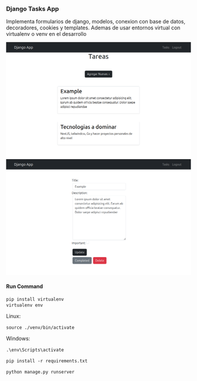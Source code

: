 ### Django Tasks App
Implementa formularios de django, modelos, conexion con base de datos, decoradores, cookies y templates. Ademas de usar entornos virtual con virtualenv o venv en el desarrollo

![alt text](image-1.png)
![alt text](image.png)
#### Run Command
```
pip install virtualenv
virtualenv env
```
Linux:
```
source ./venv/bin/activate
```
Windows:
```
.\env\Scripts\activate
```
```
pip install -r requirements.txt
```

```
python manage.py runserver
```
